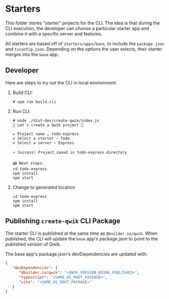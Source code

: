 # Starters

This folder stores "starter" projects for the CLI. The idea is that during the CLI execution, the developer can choose a particular starter app and combine it with a specific server and features.

All starters are based off of `starters/apps/base`, to include the `package.json` and `tsconfig.json`. Depending on the options the user selects, their starter merges into the `base` app.

## Developer

Here are steps to try out the CLI in local environment.

1. Build CLI:

   ```
   # npm run build.cli
   ```

1. Run CLI:

   ```
   # node ./dist-dev/create-qwik/index.js
   💫 Let's create a Qwik project 💫

   ✔ Project name … todo-express
   ✔ Select a starter › Todo
   ✔ Select a server › Express

   ⭐️ Success! Project saved in todo-express directory

   📟 Next steps:
   cd todo-express
   npm install
   npm start
   ```

1. Change to generated location
   ```
   cd todo-express
   npm install
   npm start
   ```

## Publishing `create-qwik` CLI Package

The starter CLI is published at the same time as `@builder.io/qwik`. When published, the CLI will update the `base` app's package.json to point to the published version of Qwik.

The base app's package.json's devDependencies are updated with:

```json
{
   "devDependencies": {
      "@builder.io/qwik": "<QWIK_VERSION_BEING_PUBLISHED>",
      "typescript": "<SAME_AS_ROOT_PACKAGE>",
      "vite": "<SAME_AS_ROOT_PACKAGE>"
   }
}
```
